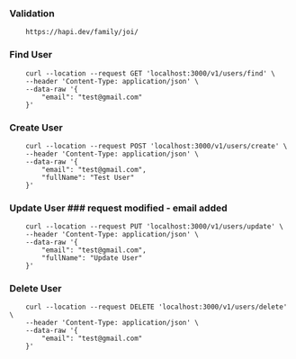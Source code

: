 ### Validation
```
    https://hapi.dev/family/joi/
```

### Find User
```
    curl --location --request GET 'localhost:3000/v1/users/find' \
    --header 'Content-Type: application/json' \
    --data-raw '{
        "email": "test@gmail.com"
    }'
```

### Create User
```
    curl --location --request POST 'localhost:3000/v1/users/create' \
    --header 'Content-Type: application/json' \
    --data-raw '{
        "email": "test@gmail.com",
        "fullName": "Test User"
    }'
```

### Update User ### request modified - email added
```
    curl --location --request PUT 'localhost:3000/v1/users/update' \
    --header 'Content-Type: application/json' \
    --data-raw '{
        "email": "test@gmail.com",
        "fullName": "Update User"
    }'
```

### Delete User
```
    curl --location --request DELETE 'localhost:3000/v1/users/delete' \
    --header 'Content-Type: application/json' \
    --data-raw '{
        "email": "test@gmail.com"
    }'
```